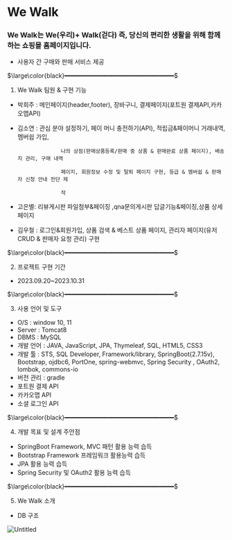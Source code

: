 # We Walk

### We Walk는 We(우리)+ Walk(걷다) 즉, 당신의 편리한 생활을 위해 함께하는    쇼핑몰 홈페이지입니다.

- 사용자 간 구매와 판매 서비스 제공

$\large\color{black}━━━━━━━━━━━━━━━━━━━━━━━━━━━━━━$

1. We Walk 팀원 & 구현 기능

- 박희주 : 메인페이지(header,footer), 장바구니, 결제페이지(포트원 결제API,카카오맵API)
- 김소연 : 관심 분야 설정하기, 페이 머니 충전하기(API), 적립금&페이머니 거래내역, 멤버쉽 가입,

                    나의 상점(판매상품등록/판매 중 상품 & 판매완료 상품 페이지), 배송지 관리, 구매 내역 

                    페이지, 회원정보 수정 및 탈퇴 페이지 구현, 등급 & 멤버쉽 & 판매자 신청 안내 전단 제

                    작

- 고은별: 리뷰게시판 파일첨부&페이징 ,qna문의게시판 답글기능&페이징,상품 상세 페이지
- 김우철 : 로그인&회원가입, 상품 검색 & 베스트 상품 페이지, 관리자 페이지(유저 CRUD & 판매자 요청 관리) 구현

$\large\color{black}━━━━━━━━━━━━━━━━━━━━━━━━━━━━━━$

2. 프로젝트 구현 기간

- 2023.09.20~2023.10.31

$\large\color{black}━━━━━━━━━━━━━━━━━━━━━━━━━━━━━━$

3. 사용 언어 및 도구

- O/S : window 10, 11
- Server : Tomcat8
- DBMS : MySQL
- 개발 언어 : JAVA, JavaScript, JPA, Thymeleaf, SQL, HTML5, CSS3
- 개발 툴 : STS, SQL Developer, Framework/library, SpringBoot(2.7.15v), Bootstrap, ojdbc6, PortOne, spring-webmvc, Spring Security , OAuth2, lombok, commons-io
- 버전 관리 : gradle
- 포트원 결제 API
- 카카오맵 API
- 소셜 로그인 API

$\large\color{black}━━━━━━━━━━━━━━━━━━━━━━━━━━━━━━$

4. 개발 목표 및 설계 주안점

- SpringBoot Framework, MVC 패턴 활용 능력 습득
- Bootstrap Framework 프레임워크 활용능력 습득
- JPA 활용 능력 습득
- Spring Security 및 OAuth2 활용 능력 습득

$\large\color{black}━━━━━━━━━━━━━━━━━━━━━━━━━━━━━━$

5. We Walk 소개

- DB 구조

![Untitled](We%20Walk%2019090597dcb74d169c908fe5903d3f28/Untitled.png)
